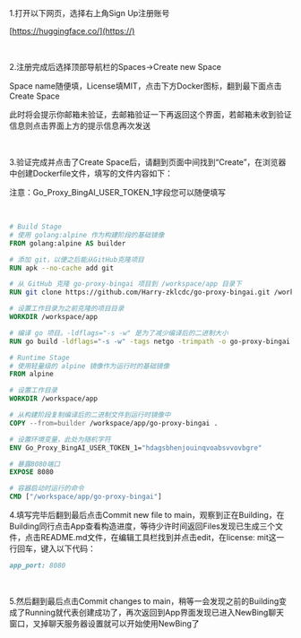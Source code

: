1.打开以下网页，选择右上角Sign Up注册账号

[https://huggingface.co/](https://)

<br/>

2.注册完成后选择顶部导航栏的Spaces->Create new Space

Space name随便填，License填MIT，点击下方Docker图标，翻到最下面点击Create Space

此时将会提示你邮箱未验证，去邮箱验证一下再返回这个界面，若邮箱未收到验证信息则点击界面上方的提示信息再次发送

<br/>

3.验证完成并点击了Create Space后，请翻到页面中间找到“Create”，在浏览器中创建Dockerfile文件，填写的文件内容如下：

注意：Go_Proxy_BingAI_USER_TOKEN_1字段您可以随便填写

<br/>

```dockerfile
# Build Stage
# 使用 golang:alpine 作为构建阶段的基础镜像
FROM golang:alpine AS builder

# 添加 git，以便之后能从GitHub克隆项目
RUN apk --no-cache add git

# 从 GitHub 克隆 go-proxy-bingai 项目到 /workspace/app 目录下
RUN git clone https://github.com/Harry-zklcdc/go-proxy-bingai.git /workspace/app

# 设置工作目录为之前克隆的项目目录
WORKDIR /workspace/app

# 编译 go 项目。-ldflags="-s -w" 是为了减少编译后的二进制大小
RUN go build -ldflags="-s -w" -tags netgo -trimpath -o go-proxy-bingai main.go

# Runtime Stage
# 使用轻量级的 alpine 镜像作为运行时的基础镜像
FROM alpine

# 设置工作目录
WORKDIR /workspace/app

# 从构建阶段复制编译后的二进制文件到运行时镜像中
COPY --from=builder /workspace/app/go-proxy-bingai .

# 设置环境变量，此处为随机字符
ENV Go_Proxy_BingAI_USER_TOKEN_1="hdagsbhenjouinqvoabsvvovbgre"

# 暴露8080端口
EXPOSE 8080

# 容器启动时运行的命令
CMD ["/workspace/app/go-proxy-bingai"]
```

4.填写完毕后翻到最后点击Commit new file to main，观察到正在Building，在Building同行点击App查看构造进度，等待少许时间返回Files发现已生成三个文件，点击README.md文件，在编辑工具栏找到并点击edit，在license: mit这一行回车，键入以下代码：

```markdown
app_port: 8080
```

<br/>

5.然后翻到最后点击Commit changes to main，稍等一会发现之前的Building变成了Running就代表创建成功了，再次返回到App界面发现已进入NewBing聊天窗口，叉掉聊天服务器设置就可以开始使用NewBing了
